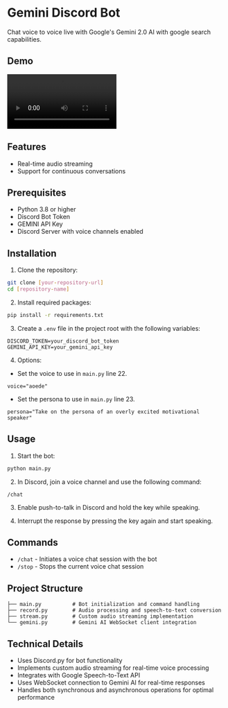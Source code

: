 # Gemini Discord Bot

Chat voice to voice live with Google's Gemini 2.0 AI with google search capabilities.


## Demo
<video width="50%" controls>
  <source src="https://github.com/2187Nick/discord-voice-to-voice-gemini/raw/main/scarlett.mp4" type="video/mp4">
  Your browser does not support the video tag.
</video>


## Features

- Real-time audio streaming
- Support for continuous conversations

## Prerequisites

- Python 3.8 or higher
- Discord Bot Token
- GEMINI API Key
- Discord Server with voice channels enabled

## Installation

1. Clone the repository:
```bash
git clone [your-repository-url]
cd [repository-name]
```

2. Install required packages:
```bash
pip install -r requirements.txt
```

3. Create a `.env` file in the project root with the following variables:
```env
DISCORD_TOKEN=your_discord_bot_token
GEMINI_API_KEY=your_gemini_api_key
```

4. Options:
- Set the voice to use in `main.py` line 22.
```env
voice="aoede"
```
- Set the persona to use in `main.py` line 23.
```env
persona="Take on the persona of an overly excited motivational speaker"
```

## Usage

1. Start the bot:
```bash
python main.py
```

2. In Discord, join a voice channel and use the following command:
```
/chat
```
3. Enable push-to-talk in Discord and hold the key while speaking.

4. Interrupt the response by pressing the key again and start speaking.


## Commands

- `/chat` - Initiates a voice chat session with the bot
- `/stop` - Stops the current voice chat session

## Project Structure

```
├── main.py          # Bot initialization and command handling
├── record.py        # Audio processing and speech-to-text conversion
├── stream.py        # Custom audio streaming implementation
└── gemini.py        # Gemini AI WebSocket client integration
```

## Technical Details

- Uses Discord.py for bot functionality
- Implements custom audio streaming for real-time voice processing
- Integrates with Google Speech-to-Text API
- Uses WebSocket connection to Gemini AI for real-time responses
- Handles both synchronous and asynchronous operations for optimal performance